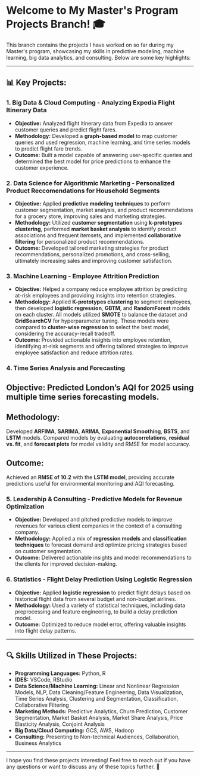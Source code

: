 # Welcome to My Master's Program Projects Branch! 🎓

This branch contains the projects I have worked on so far during my Master's program, showcasing my skills in predictive modeling, machine learning, big data analytics, and consulting. Below are some key highlights:

---

## 📊 **Key Projects:**

### 1. **Big Data & Cloud Computing - Analyzing Expedia Flight Itinerary Data**  
- **Objective:** Analyzed flight itinerary data from Expedia to answer customer queries and predict flight fares.  
- **Methodology:** Developed a **graph-based model** to map customer queries and used regression, machine learning, and time series models to predict flight fare trends.  
- **Outcome:** Built a model capable of answering user-specific queries and determined the best model for price predictions to enhance the customer experience.

### 2. **Data Science for Algorithmic Marketing - Personalized Product Reccomendations for Household Segments**  
- **Objective:** Applied **predictive modeling techniques** to perform customer segmentation, market analysis, and product recommendations for a grocery store, improving sales and marketing strategies.  
- **Methodology:** Utilized **customer segmentation** using **k-prototypes clustering**, performed **market basket analysis** to identify product associations and frequent itemsets, and implemented **collaborative filtering** for personalized product recommendations.  
- **Outcome:** Developed tailored marketing strategies for product recommendations, personalized promotions, and cross-selling, ultimately increasing sales and improving customer satisfaction.

### 3. **Machine Learning - Employee Attrition Prediction**  
- **Objective:** Helped a company reduce employee attrition by predicting at-risk employees and providing insights into retention strategies.
- **Methodology:** Applied **K-prototypes clustering** to segment employees, then developed **logistic regression**, **GBTM**, and **RandomForest** models on each cluster. All models utilized **SMOTE** to balance the dataset and **GridSearchCV** for hyperparameter tuning. These models were compared to **cluster-wise regression** to select the best model, considering the accuracy-recall tradeoff.
- **Outcome:** Provided actionable insights into employee retention, identifying at-risk segments and offering tailored strategies to improve employee satisfaction and reduce attrition rates.

### 4. **Time Series Analysis and Forecasting**  
## **Objective:** Predicted London’s AQI for 2025 using multiple time series forecasting models.
## **Methodology:**
Developed **ARFIMA**, **SARIMA**, **ARIMA**, **Exponential Smoothing**, **BSTS**, and **LSTM** models. Compared models by evaluating **autocorrelations**, **residual vs. fit**, and **forecast plots** for model validity and RMSE for model accuracy.
## **Outcome:**
Achieved an **RMSE of 10.2** with the **LSTM model**, providing accurate predictions useful for environmental monitoring and AQI forecasting.


### 5. **Leadership & Consulting - Predictive Models for Revenue Optimization**  
- **Objective:** Developed and pitched predictive models to improve revenues for various client companies in the context of a consulting company.  
- **Methodology:** Applied a mix of **regression models** and **classification techniques** to forecast demand and optimize pricing strategies based on customer segmentation.  
- **Outcome:** Delivered actionable insights and model recommendations to the clients for improved decision-making.

### 6. **Statistics - Flight Delay Prediction Using Logistic Regression**  
- **Objective:** Applied **logistic regression** to predict flight delays based on historical flight data from several budget and non-budget airlines.  
- **Methodology:** Used a variety of statistical techniques, including data preprocessing and feature engineering, to build a delay prediction model.  
- **Outcome:** Optimized to reduce model error, offering valuable insights into flight delay patterns.

---

## 🔍 **Skills Utilized in These Projects:**  
- **Programming Languages:** Python, R  
- **IDES:** VSCode, RStudio  
- **Data Science/Machine Learning:** Linear and Nonlinear Regression Models, NLP, Data Cleaning/Feature Engineering, Data Visualization, Time Series Analysis, Clustering and Segmentation, Classification, Collaborative Filtering  
- **Marketing Methods:** Predictive Analytics, Churn Prediction, Customer Segmentation, Market Basket Analysis, Market Share Analysis, Price Elasticity Analysis, Conjoint Analysis  
- **Big Data/Cloud Computing:** GCS, AWS, Hadoop  
- **Consulting:** Presenting to Non-technical Audiences, Collaboration, Business Analytics  

---

I hope you find these projects interesting! Feel free to reach out if you have any questions or want to discuss any of these topics further. 🚀
